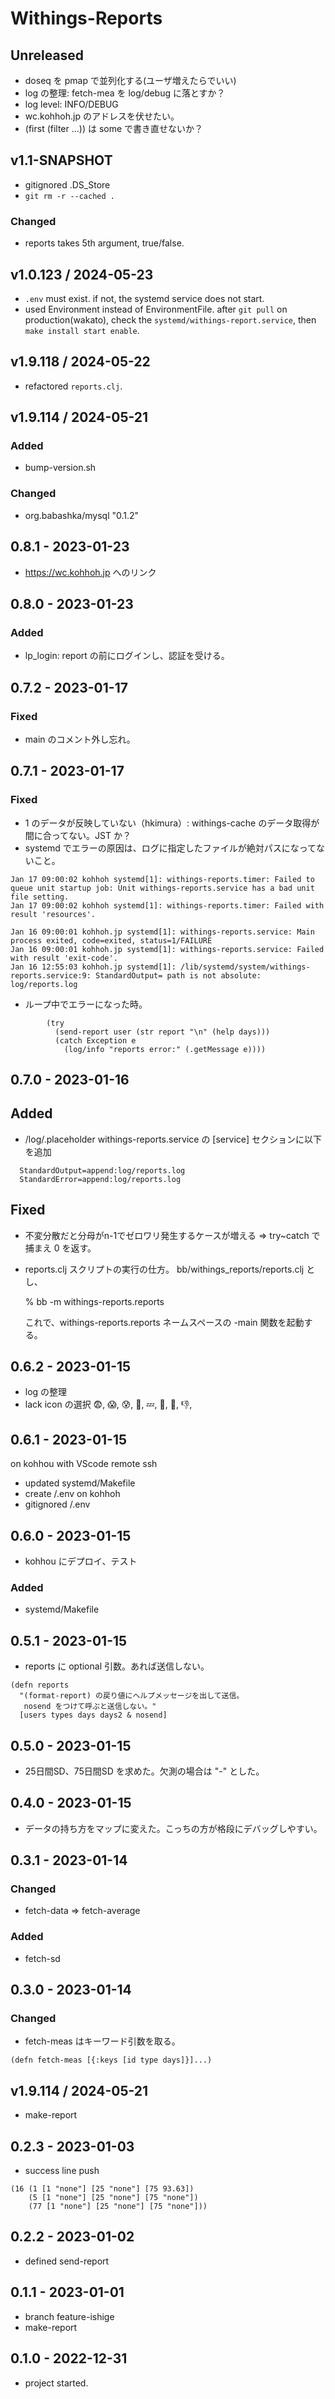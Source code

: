 # Withings-Reports

## Unreleased
- doseq を pmap で並列化する(ユーザ増えたらでいい)
- log の整理: fetch-mea を log/debug に落とすか？
- log level: INFO/DEBUG
- wc.kohhoh.jp のアドレスを伏せたい。
- (first (filter ...)) は some で書き直せないか？

## v1.1-SNAPSHOT
- gitignored .DS_Store
- `git rm -r --cached .`
### Changed
- reports takes 5th argument, true/false.

## v1.0.123 / 2024-05-23
- `.env` must exist. if not, the systemd service does not start.
- used Environment instead of EnvironmentFile.
  after `git pull` on production(wakato),
  check the `systemd/withings-report.service`,
  then `make install start enable`.

## v1.9.118 / 2024-05-22
- refactored `reports.clj`.

## v1.9.114 / 2024-05-21
### Added
- bump-version.sh
### Changed
- org.babashka/mysql "0.1.2"

## 0.8.1 - 2023-01-23
- https://wc.kohhoh.jp へのリンク

## 0.8.0 - 2023-01-23
### Added
- lp_login: report の前にログインし、認証を受ける。

## 0.7.2 - 2023-01-17
### Fixed
- main のコメント外し忘れ。

## 0.7.1 - 2023-01-17
### Fixed
- 1 のデータが反映していない（hkimura）: withings-cache のデータ取得が間に合ってない。JST か？
- systemd でエラーの原因は、ログに指定したファイルが絶対パスになってないこと。
```
Jan 17 09:00:02 kohhoh systemd[1]: withings-reports.timer: Failed to queue unit startup job: Unit withings-reports.service has a bad unit file setting.
Jan 17 09:00:02 kohhoh systemd[1]: withings-reports.timer: Failed with result 'resources'.

Jan 16 09:00:01 kohhoh.jp systemd[1]: withings-reports.service: Main process exited, code=exited, status=1/FAILURE
Jan 16 09:00:01 kohhoh.jp systemd[1]: withings-reports.service: Failed with result 'exit-code'.
Jan 16 12:55:03 kohhoh.jp systemd[1]: /lib/systemd/system/withings-reports.service:9: StandardOutput= path is not absolute: log/reports.log
```
- ループ中でエラーになった時。
```
        (try
          (send-report user (str report "\n" (help days)))
          (catch Exception e
            (log/info "reports error:" (.getMessage e))))
```

## 0.7.0 - 2023-01-16
## Added
- /log/.placeholder
  withings-reports.service の [service] セクションに以下を追加

```
  StandardOutput=append:log/reports.log
  StandardError=append:log/reports.log
```
## Fixed
- 不変分散だと分母がn-1でゼロワリ発生するケースが増える
  => try~catch で捕まえ 0 を返す。
- reports.clj スクリプトの実行の仕方。
  bb/withings_reports/reports.clj とし、

  % bb -m withings-reports.reports

  これで、withings-reports.reports ネームスペースの -main 関数を起動する。

## 0.6.2 - 2023-01-15
- log の整理
- lack icon の選択 😨, 😱, 😰, 🌚, 💤, 🤢, 👻, 👎,
## 0.6.1 - 2023-01-15
on kohhou with VScode remote ssh
- updated systemd/Makefile
- create /.env on kohhoh
- gitignored /.env

## 0.6.0 - 2023-01-15
- kohhou にデプロイ、テスト
### Added
- systemd/Makefile

## 0.5.1 - 2023-01-15
- reports に optional 引数。あれば送信しない。
```
(defn reports
  "(format-report) の戻り値にヘルプメッセージを出して送信。
   nosend をつけて呼ぶと送信しない。"
  [users types days days2 & nosend]
```

## 0.5.0 - 2023-01-15
- 25日間SD、75日間SD を求めた。欠測の場合は "-" とした。

## 0.4.0 - 2023-01-15
- データの持ち方をマップに変えた。こっちの方が格段にデバッグしやすい。

## 0.3.1 - 2023-01-14
### Changed
- fetch-data => fetch-average
### Added
- fetch-sd

## 0.3.0 - 2023-01-14
### Changed
- fetch-meas はキーワード引数を取る。
```
(defn fetch-meas [{:keys [id type days]}]...)
```

## v1.9.114 / 2024-05-21
- make-report

## 0.2.3 - 2023-01-03
- success line push
```
(16 (1 [1 "none"] [25 "none"] [75 93.63])
    (5 [1 "none"] [25 "none"] [75 "none"])
    (77 [1 "none"] [25 "none"] [75 "none"]))
```

## 0.2.2 - 2023-01-02
- defined send-report

## 0.1.1 - 2023-01-01
- branch feature-ishige
- make-report

## 0.1.0 - 2022-12-31
- project started.
